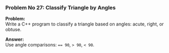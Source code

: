 ### Problem No 27: Classify Triangle by Angles

**Problem:**  
Write a C++ program to classify a triangle based on angles: acute, right, or obtuse.

**Answer:**  
Use angle comparisons: `== 90`, `> 90`, `< 90`.
